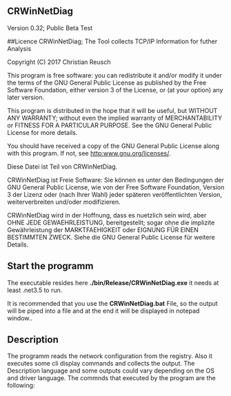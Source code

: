 ## CRWinNetDiag
Version 0.32; Public Beta Test

##Licence
CRWinNetDiag; The Tool collects TCP/IP Information for futher Analysis

Copyright (C) 2017  Christian Reusch

This program is free software: you can redistribute it and/or modify
it under the terms of the GNU General Public License as published by
the Free Software Foundation, either version 3 of the License, or
(at your option) any later version.

This program is distributed in the hope that it will be useful,
but WITHOUT ANY WARRANTY; without even the implied warranty of
MERCHANTABILITY or FITNESS FOR A PARTICULAR PURPOSE.  See the
GNU General Public License for more details.

You should have received a copy of the GNU General Public License
along with this program.  If not, see <http:www.gnu.org/licenses/>.

Diese Datei ist Teil von CRWinNetDiag.

CRWinNetDiag ist Freie Software: Sie können es unter den Bedingungen
der GNU General Public License, wie von der Free Software Foundation,
Version 3 der Lizenz oder (nach Ihrer Wahl) jeder späteren
veröffentlichten Version, weiterverbreiten und/oder modifizieren.

CRWinNetDiag wird in der Hoffnung, dass es nuetzlich sein wird, aber
OHNE JEDE GEWAEHRLEISTUNG, bereitgestellt; sogar ohne die implizite
Gewährleistung der MARKTFAEHIGKEIT oder EIGNUNG FÜR EINEN BESTIMMTEN ZWECK.
Siehe die GNU General Public License für weitere Details.

## Start the programm
The executable resides here **./bin/Release/CRWinNetDiag.exe** it needs at least .net3.5 to run.

It is recommended that you use the **CRWinNetDiag.bat** File, so the output will be piped into a file and at the end it will be displayed in notepad window..

## Description
The programm reads the network configuration from the registry.
Also it executes some cli display commands and collects the output.
The Description language  and some outputs could vary depending on the OS and driver language.
The commnds that executed by the program are the following:
